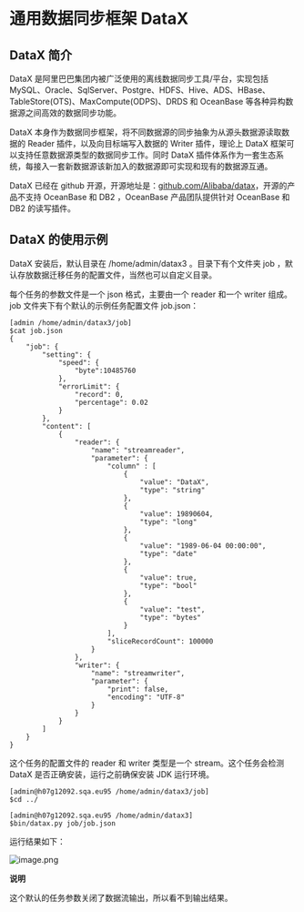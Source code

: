 通用数据同步框架 DataX 
===================================



DataX 简介 
-----------------

DataX 是阿里巴巴集团内被广泛使用的离线数据同步工具/平台，实现包括 MySQL、Oracle、SqlServer、Postgre、HDFS、Hive、ADS、HBase、TableStore(OTS)、MaxCompute(ODPS)、DRDS 和 OceanBase 等各种异构数据源之间高效的数据同步功能。

DataX 本身作为数据同步框架，将不同数据源的同步抽象为从源头数据源读取数据的 Reader 插件，以及向目标端写入数据的 Writer 插件，理论上 DataX 框架可以支持任意数据源类型的数据同步工作。同时 DataX 插件体系作为一套生态系统，每接入一套新数据源该新加入的数据源即可实现和现有的数据源互通。

DataX 已经在 github 开源，开源地址是：[github.com/Alibaba/datax](http://github.com/Alibaba/datax)，开源的产品不支持 OceanBase 和 DB2 ，OceanBase 产品团队提供针对 OceanBase 和 DB2 的读写插件。

DataX 的使用示例 
--------------------

DataX 安装后，默认目录在 /home/admin/datax3 。目录下有个文件夹 job ，默认存放数据迁移任务的配置文件，当然也可以自定义目录。 

每个任务的参数文件是一个 json 格式，主要由一个 reader 和一个 writer 组成。job 文件夹下有个默认的示例任务配置文件 job.json：

    [admin /home/admin/datax3/job]
    $cat job.json
    {
        "job": {
            "setting": {
                "speed": {
                    "byte":10485760
                },
                "errorLimit": {
                    "record": 0,
                    "percentage": 0.02
                }
            },
            "content": [
                {
                    "reader": {
                        "name": "streamreader",
                        "parameter": {
                            "column" : [
                                {
                                    "value": "DataX",
                                    "type": "string"
                                },
                                {
                                    "value": 19890604,
                                    "type": "long"
                                },
                                {
                                    "value": "1989-06-04 00:00:00",
                                    "type": "date"
                                },
                                {
                                    "value": true,
                                    "type": "bool"
                                },
                                {
                                    "value": "test",
                                    "type": "bytes"
                                }
                            ],
                            "sliceRecordCount": 100000
                        }
                    },
                    "writer": {
                        "name": "streamwriter",
                        "parameter": {
                            "print": false,
                            "encoding": "UTF-8"
                        }
                    }
                }
            ]
        }
    }



这个任务的配置文件的 reader 和 writer 类型是一个 stream。这个任务会检测 DataX 是否正确安装，运行之前确保安装 JDK 运行环境。

    [admin@h07g12092.sqa.eu95 /home/admin/datax3/job]
    $cd ../
    
    [admin@h07g12092.sqa.eu95 /home/admin/datax3]
    $bin/datax.py job/job.json



运行结果如下：

![image.png](https://static-aliyun-doc.oss-accelerate.aliyuncs.com/assets/img/zh-CN/7701155061/p148635.png "image.png")


**说明**



这个默认的任务参数关闭了数据流输出，所以看不到输出结果。

